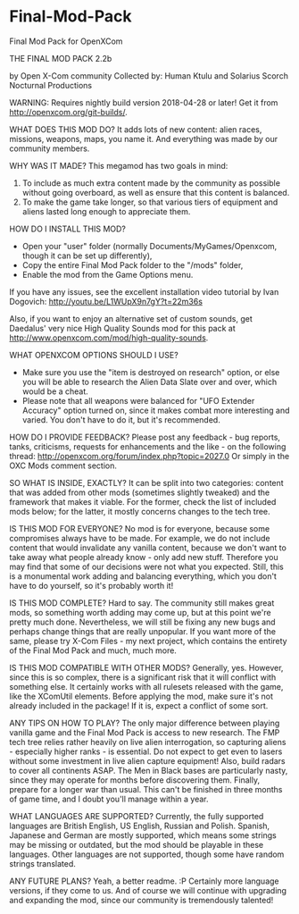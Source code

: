 # Final-Mod-Pack
Final Mod Pack for OpenXCom

THE FINAL MOD PACK 2.2b

by Open X-Com community
Collected by: Human Ktulu and Solarius Scorch
Nocturnal Productions

WARNING: Requires nightly build version 2018-04-28 or later! Get it from http://openxcom.org/git-builds/.

WHAT DOES THIS MOD DO?
It adds lots of new content: alien races, missions, weapons, maps, you name it. And everything was made by our community members.

WHY WAS IT MADE?
This megamod has two goals in mind:
1) To include as much extra content made by the community as possible without going overboard, as well as ensure that this content is balanced.
2) To make the game take longer, so that various tiers of equipment and aliens lasted long enough to appreciate them.

HOW DO I INSTALL THIS MOD?
- Open your "user" folder (normally Documents/MyGames/Openxcom, though it can be set up differently),
- Copy the entire Final Mod Pack folder to the "/mods" folder,
- Enable the mod from the Game Options menu.

If you have any issues, see the excellent installation video tutorial by Ivan Dogovich: http://youtu.be/L1WUpX9n7gY?t=22m36s


Also, if you want to enjoy an alternative set of custom sounds, get Daedalus' very nice High Quality Sounds mod for this pack at http://www.openxcom.com/mod/high-quality-sounds.

WHAT OPENXCOM OPTIONS SHOULD I USE?
- Make sure you use the "item is destroyed on research" option, or else you will be able to research the Alien Data Slate over and over, which would be a cheat.
- Please note that all weapons were balanced for "UFO Extender Accuracy" option turned on, since it makes combat more interesting and varied. You don't have to do it, but it's recommended.

HOW DO I PROVIDE FEEDBACK?
Please post any feedback - bug reports, tanks, criticisms, requests for enhancements and the like - on the following thread:
http://openxcom.org/forum/index.php?topic=2027.0
Or simply in the OXC Mods comment section.

SO WHAT IS INSIDE, EXACTLY?
It can be split into two categories: content that was added from other mods (sometimes slightly tweaked) and the framework that makes it viable. For the former, check the list of included mods below; for the latter, it mostly concerns changes to the tech tree.

IS THIS MOD FOR EVERYONE?
No mod is for everyone, because some compromises always have to be made. For example, we do not include content that would invalidate any vanilla content, because we don't want to take away what people already know - only add new stuff. Therefore you may find that some of our decisions were not what you expected. Still, this is a monumental work adding and balancing everything, which you don't have to do yourself, so it's probably worth it!

IS THIS MOD COMPLETE?
Hard to say. The community still makes great mods, so something worth adding may come up, but at this point we're pretty much done. Nevertheless, we will still be fixing any new bugs and perhaps change things that are really unpopular.
If you want more of the same, please try X-Com Files - my next project, which contains the entirety of the Final Mod Pack and much, much more.

IS THIS MOD COMPATIBLE WITH OTHER MODS?
Generally, yes. However, since this is so complex, there is a significant risk that it will conflict with something else. It certainly works with all rulesets released with the game, like the XComUtil elements.
Before applying the mod, make sure it's not already included in the package! If it is, expect a conflict of some sort.

ANY TIPS ON HOW TO PLAY?
The only major difference between playing vanilla game and the Final Mod Pack is access to new research. The FMP tech tree relies rather heavily on live alien interrogation, so capturing aliens - especially higher ranks - is essential. Do not expect to get even to lasers without some investment in live alien capture equipment!
Also, build radars to cover all continents ASAP. The Men in Black bases are particularly nasty, since they may operate for months before discovering them.
Finally, prepare for a longer war than usual. This can't be finished in three months of game time, and I doubt you'll manage within a year.

WHAT LANGUAGES ARE SUPPORTED?
Currently, the fully supported languages are British English, US English, Russian and Polish. Spanish, Japanese and German are mostly supported, which means some strings may be missing or outdated, but the mod should be playable in these languages. Other languages are not supported, though some have random strings translated.

ANY FUTURE PLANS?
Yeah, a better readme. :P Certainly more language versions, if they come to us. And of course we will continue with upgrading and expanding the mod, since our community is tremendously talented!
